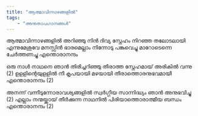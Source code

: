 ```yaml
---
title: "ആത്മാവിന്നാഴങ്ങളില്‍"
tags:
    - "അനുതാപഗാനങ്ങൾ"
---
```

ആത്മാവിന്നാഴങ്ങളില്‍ അറിഞ്ഞു നിന്‍ ദിവ്യ സ്നേഹം
നിറഞ്ഞ തലോടലായി എന്നുമേശുവേ
മനസ്സിന്‍ ഭാരമെല്ലാം നിന്നോടു പങ്കുവെച്ചു
മാറോടെന്നെ ചേര്‍ത്തണച്ചു എന്തൊരാനന്ദം

ഒരു നാള്‍ നാഥനെ ഞാന്‍ തിരിച്ചറിഞ്ഞു
തീരാത്ത സ്നേഹമായ്‌ അരികില്‍ വന്നു (2)
ഉളളിന്റെയുളളില്‍ നീ കൃപയായി മഴയായി
തീരാത്തൊരനുഭവമായീ
എന്തൊരാനന്ദം (2)

അനന്ന്‌ വന്നീടുന്നോരാവശ്യങ്ങളില്‍
സ്വര്‍ഗ്ഗീയ സാന്നിദ്ധ്യം ഞാന്‍ അനുഭവിച്ചു (2)
എല്ലാം നന്മയ്ക്കായ്‌ തീര്‍ക്കുന്ന നാഥനില്‍
പിരിയാത്തൊരാത്മീയ ബന്ധം
എന്തൊരാനന്ദം (2)
